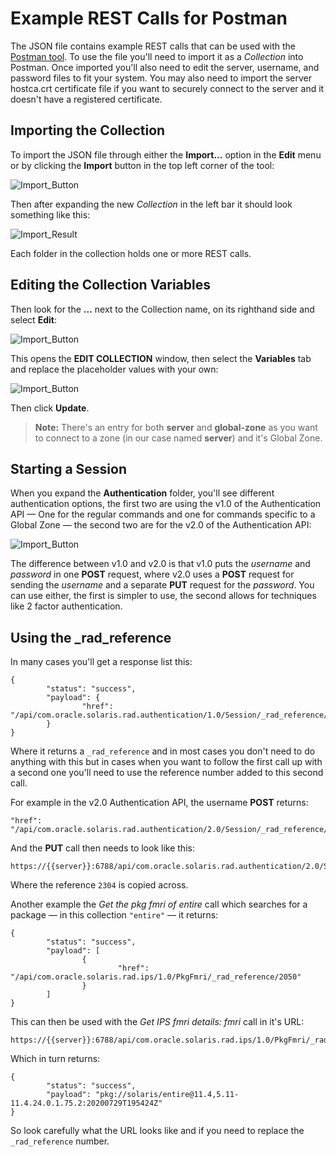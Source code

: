 # Example REST Calls for Postman

The JSON file contains example REST calls that can be used with the [Postman tool](https://www.postman.com). To use the file you'll need to import it as a *Collection* into Postman. Once imported you'll also need to edit the server, username, and password files to fit your system. You may also need to import the server hostca.crt certificate file if you want to securely connect to the server and it doesn't have a registered certificate.

## Importing the Collection

To import the JSON file through either the **Import...** option in the **Edit** menu or by clicking the **Import** button in the top left corner of the tool:

![Import_Button](../../Images/Postman/Postman_image_01.png)

Then after expanding the new *Collection* in the left bar it should look something like this:

![Import_Result](../../Images/Postman/Postman_image_02.png)

Each folder in the collection holds one or more REST calls.

## Editing the Collection Variables

Then look for the **...** next to the Collection name, on its righthand side and select **Edit**:

![Import_Button](../../Images/Postman/Postman_image_03.png)

This opens the **EDIT COLLECTION** window, then select the **Variables** tab and replace the placeholder values with your own:

![Import_Button](../../Images/Postman/Postman_image_04.png)

Then click **Update**.

> **Note:** There's an entry for both **server** and **global-zone** as you want to connect to a zone (in our case named **server**) and it's Global Zone.

## Starting a Session 

When you expand the **Authentication** folder, you'll see different authentication options, the first two are using the v1.0 of the Authentication API — One for the regular commands and one for commands specific to a Global Zone — the second two are for the v2.0 of the Authentication API:

![Import_Button](../../Images/Postman/Postman_image_05.png)

The difference between v1.0 and v2.0 is that v1.0 puts the *username* and *password* in one **POST** request, where v2.0 uses a **POST** request for sending the *username* and a separate **PUT** request for the *password*. You can use either, the first is simpler to use, the second allows for techniques like 2 factor authentication.

## Using the _rad_reference

In many cases you'll get a response list this:

```
{
        "status": "success",
        "payload": {
                "href": "/api/com.oracle.solaris.rad.authentication/1.0/Session/_rad_reference/1536"
        }
}
```

Where it returns a `_rad_reference` and in most cases you don't need to do anything with this but in cases when you want to follow the first call up with a second one you'll need to use the reference number added to this second call. 

For example in the v2.0 Authentication API, the username **POST** returns:

```
"href": "/api/com.oracle.solaris.rad.authentication/2.0/Session/_rad_reference/2304"
```

And the **PUT** call then needs to look like this:

```
https://{{server}}:6788/api/com.oracle.solaris.rad.authentication/2.0/Session/_rad_reference/2304/state
```

Where the reference `2304` is copied across.

Another example the *Get the pkg fmri of  entire* call which searches for a package — in this collection `"entire"` — it returns:

```
{
        "status": "success",
        "payload": [
                {
                        "href": "/api/com.oracle.solaris.rad.ips/1.0/PkgFmri/_rad_reference/2050"
                }
        ]
}
```

This can then be used with the *Get IPS fmri details: fmri* call in it's URL:

```
https://{{server}}:6788/api/com.oracle.solaris.rad.ips/1.0/PkgFmri/_rad_reference/2050/_rad_method/get_fmri
```

Which in turn returns:

```
{
        "status": "success",
        "payload": "pkg://solaris/entire@11.4,5.11-11.4.24.0.1.75.2:20200729T195424Z"
}
```

So look carefully what the URL looks like and if you need to replace the `_rad_reference` number.